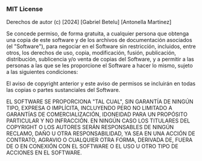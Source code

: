 ### MIT License

Derechos de autor (c) [2024] [Gabriel Betelu] [Antonella Martinez]

Se concede permiso, de forma gratuita, a cualquier persona que obtenga una copia
de este software y de los archivos de documentación asociados (el "Software"), para
negociar en el Software sin restricción, incluidos, entre otros, los derechos
de uso, copia, modificación, fusión, publicación, distribución, sublicencia y/o
venta de copias del Software, y a permitir a las personas a las que se les
proporcione el Software a hacer lo mismo, sujeto a las siguientes condiciones:

El aviso de copyright anterior y este aviso de permisos se incluirán en todas
las copias o partes sustanciales del Software.

EL SOFTWARE SE PROPORCIONA "TAL CUAL", SIN GARANTÍA DE NINGÚN TIPO, EXPRESA O
IMPLÍCITA, INCLUYENDO PERO NO LIMITADO A GARANTÍAS DE COMERCIALIZACIÓN,
IDONEIDAD PARA UN PROPÓSITO PARTICULAR Y NO INFRACCIÓN. EN NINGÚN CASO LOS
TITULARES DEL COPYRIGHT O LOS AUTORES SERÁN RESPONSABLES DE NINGÚN RECLAMO,
DAÑO U OTRA RESPONSABILIDAD, YA SEA EN UNA ACCIÓN DE CONTRATO, AGRAVIO O CUALQUIER
OTRA FORMA, DERIVADA DE, FUERA DE O EN CONEXIÓN CON EL SOFTWARE O EL USO U OTRO
TIPO DE ACCIONES EN EL SOFTWARE.
